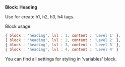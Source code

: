__Block: Heading__

Use for create h1, h2, h3, h4 tags.

Block usage:

``` js
{ block : 'heading', lvl : 1, content : 'Level 1' },
{ block : 'heading', lvl : 2, content : 'Level 2' },
{ block : 'heading', lvl : 3, content : 'Level 3' },
{ block : 'heading', lvl : 4, content : 'Level 4' }
```

You can find all settings for styling in 'variables' block.
